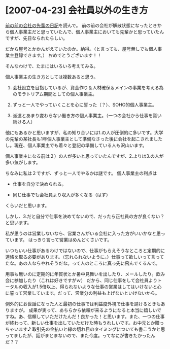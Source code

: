 # [2007-04-23] 会社員以外の生き方


<a href="http://weblog.rukihena.com/archives/2007/04/post_464.html" target="_blank">前の前の会社の先輩の日記</a>を読んで。
前の前の会社が解散状態になったときから個人事業主だと思っていたんで、個人事業主においても先輩かと思っていたんですが、先日なられたらしい。

だから屋号とかかんがえていたのか。納得。（と言っても、屋号無しでも個人事業主登録できます。）
おめでとうございます！！

そんなわけで、たまにはいろいろ考えてみる。

個人事業主の生き方としては複数あると思う。

1. 会社設立を目指しているが、資金作り＆人材確保＆メインの事業を考える為のモラトリアム期間としての個人事業主。

1. ずっと一人でやっていくことを心に誓った（？）、SOHO的個人事業主。

1. 派遣とあまり変わらない働き方の個人事業主。（一つの会社から仕事を貰い続ける人）

他にもあるかと思いますが、私の知り合いには1.の人が圧倒的に多いです。大学の先輩の某社長も1年個人事業主として準備なさった後に会社を起こされましたし。現在、個人事業主でも着々と登記の準備している人も沢山います。

個人事業主になる前は２）の人が多いと思っていたんですが、2.よりは3.の人が多い気がします。

ちなみに私は２ですが、ずっと一人でやるかは謎です。
個人事業主の利点は

* 仕事を自分で決められる。

* 同じ仕事でも会社員より収入が多くなる（はず）

くらいだと思います。

しかし、3.だと自分で仕事を決めてないので、だったら正社員の方が良くない？と思います。

私が思うのは営業しないなら、営業さんがいる会社に入った方がいいかなと思っています。
はっきり言って営業はめんどくさいです。

いつもいい仕事があるわけではないので、仕事がもらえそうなところと定期的に連絡を取る必要があります。（忘れられないように。）仕事って欲しいって言ってたな。あの人ならやれそうだな。って人のところに真っ先に飛んでくるんで。

用事も無いのに定期的に年賀状とか暑中見舞いを出したり、メールしたり。飲み会に参加したり（これは好きですがｗ）
だから、同じ仕事をして会社員よりトータルの収入が1.5倍以上、得られないような仕事の営業はしてはいけないと心に誓って営業しています。だって、営業分の利益も上げないといけないから。

例外的にお世話になった人と最初の仕事では利益度外視で仕事を請けるときもありますが。
成果が実って、あちらから依頼が来るようになると本当に嬉しいですね。あ、信頼していただけたんだ！良かった！と思います。また、一つの仕事が終わって、新しい仕事を出していただけた時もうれしいです。お中元とか贈っちゃいます♪
取引先の金払いと縁の切れ目のタイミングについても書こうかと思ってましたが、話がまとまないので、また今度。ってなにが書きたかったんだ？？

